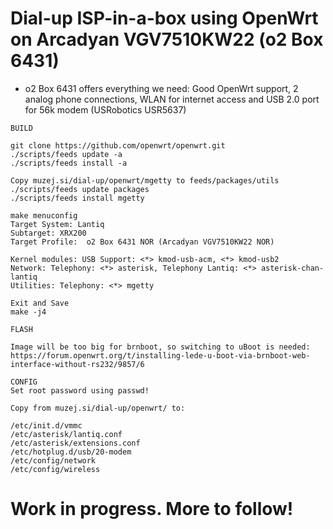 # Dial-up ISP-in-a-box using OpenWrt on Arcadyan VGV7510KW22 (o2 Box 6431)

- o2 Box 6431 offers everything we need: Good OpenWrt support, 2 analog phone connections, WLAN for internet access and USB 2.0 port for 56k modem (USRobotics USR5637)

```
BUILD

git clone https://github.com/openwrt/openwrt.git
./scripts/feeds update -a
./scripts/feeds install -a

Copy muzej.si/dial-up/openwrt/mgetty to feeds/packages/utils
./scripts/feeds update packages
./scripts/feeds install mgetty

make menuconfig
Target System: Lantiq
Subtarget: XRX200
Target Profile:  o2 Box 6431 NOR (Arcadyan VGV7510KW22 NOR)

Kernel modules: USB Support: <*> kmod-usb-acm, <*> kmod-usb2
Network: Telephony: <*> asterisk, Telephony Lantiq: <*> asterisk-chan-lantiq
Utilities: Telephony: <*> mgetty

Exit and Save
make -j4

FLASH

Image will be too big for brnboot, so switching to uBoot is needed:
https://forum.openwrt.org/t/installing-lede-u-boot-via-brnboot-web-interface-without-rs232/9857/6

CONFIG
Set root password using passwd!

Copy from muzej.si/dial-up/openwrt/ to:

/etc/init.d/vmmc
/etc/asterisk/lantiq.conf
/etc/asterisk/extensions.conf
/etc/hotplug.d/usb/20-modem
/etc/config/network
/etc/config/wireless

```

# Work in progress. More to follow!
